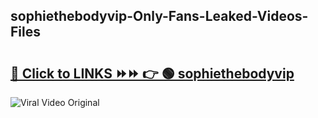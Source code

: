 
 ## sophiethebodyvip-Only-Fans-Leaked-Videos-Files

# <h2><a href="https://mediaupload.pro?sophiethebodyvip">🔗 Click to LINKS ⏩⏩ 👉 🟢 sophiethebodyvip </a></h2>

<a href="https://mediaupload.pro?sophiethebodyvip" rel="nofollow" data-target="animated-image.originalLink"><img src="https://i.ibb.co.com/xMMVF88/686577567.gif" alt="Viral Video Original" style="max-width: 100%; display: inline-block;" data-target="animated-image.originalImage"></a>